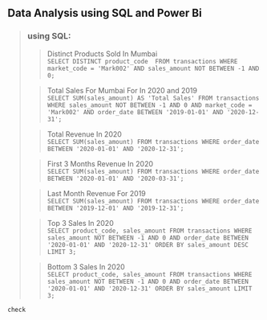 ## Data Analysis using SQL and Power Bi

> ### using SQL:
>> Distinct Products Sold In Mumbai  
>> `SELECT DISTINCT product_code 
FROM transactions
WHERE market_code = 'Mark002'
AND sales_amount NOT BETWEEN -1 AND 0;`
> 
>> Total Sales For Mumbai For In 2020 and 2019  
>> `SELECT SUM(sales_amount) AS 'Total Sales'
FROM transactions
WHERE sales_amount NOT BETWEEN -1 AND 0
AND market_code = 'Mark002'
AND order_date BETWEEN '2019-01-01' AND '2020-12-31';`
> 
>> Total Revenue In 2020  
>> `SELECT SUM(sales_amount)
FROM transactions
WHERE order_date BETWEEN '2020-01-01' AND '2020-12-31';`
> 
>> First 3 Months Revenue In 2020  
>> `SELECT SUM(sales_amount)
FROM transactions
WHERE order_date BETWEEN '2020-01-01' AND '2020-03-31';`
> 
>> Last Month Revenue For 2019  
>> `SELECT SUM(sales_amount)
FROM transactions
WHERE order_date BETWEEN '2019-12-01' AND '2019-12-31';`
> 
>> Top 3 Sales In 2020  
>> `SELECT product_code, sales_amount
FROM transactions
WHERE sales_amount NOT BETWEEN -1 AND 0
AND order_date BETWEEN '2020-01-01' AND '2020-12-31'
ORDER BY sales_amount DESC
LIMIT 3;`
> 
>> Bottom 3 Sales In 2020  
>> `SELECT product_code, sales_amount
FROM transactions
WHERE sales_amount NOT BETWEEN -1 AND 0
AND order_date BETWEEN '2020-01-01' AND '2020-12-31'
ORDER BY sales_amount
LIMIT 3;`

```
check
```
